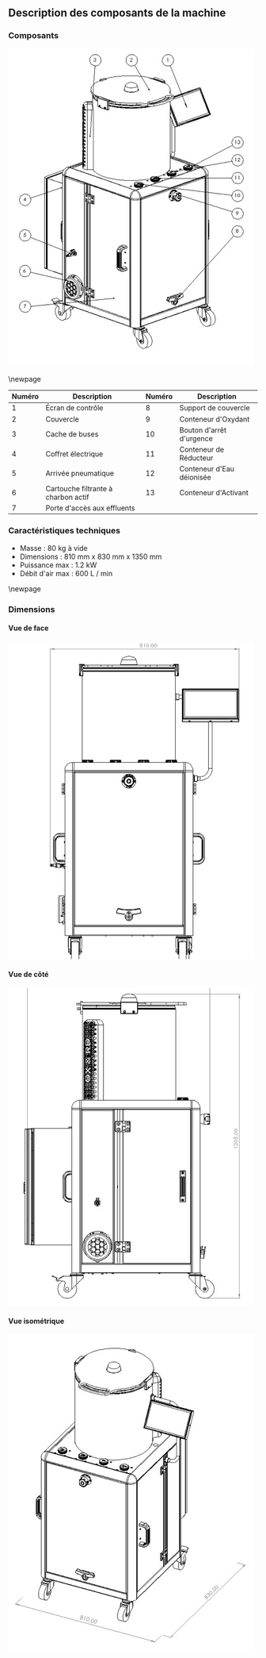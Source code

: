 ## Description des composants de la machine

### Composants

![Vue des composants](elements.jpg)

\newpage

| Numéro | Description | Numéro | Description |
| ----- | ----- | ----- | ----- |
| 1 | Écran de contrôle | 8 | Support de couvercle |
| 2 | Couvercle | 9 | Conteneur d'Oxydant |
| 3 | Cache de buses | 10 | Bouton d'arrêt d'urgence |
| 4 | Coffret électrique | 11 | Conteneur de Réducteur |
| 5 | Arrivée pneumatique | 12 | Conteneur d'Eau déionisée |
| 6 | Cartouche filtrante à charbon actif | 13 | Conteneur d'Activant |
| 7 | Porte d'accès aux effluents |  |  |


### Caractéristiques techniques

- Masse : 80 kg à vide
- Dimensions : 810 mm x 830 mm x 1350 mm
- Puissance max : 1.2 kW
- Débit d'air max : 600 L / min

\newpage

### Dimensions

#### Vue de face

![Vue de face](front_view.jpg)

#### Vue de côté

![Vue de coté](side_view.jpg)

#### Vue isométrique

![Vue isométrique](iso_view.jpg)
